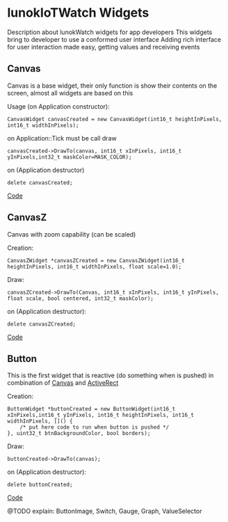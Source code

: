 # lunokIoTWatch Widgets

Description about lunokWatch widgets for app developers
This widgets bring to developer to use a conformed user interface
Adding rich interface for user interaction made easy, getting values and receiving events

## Canvas

Canvas is a base widget, their only function is show their contents on the screen, almost all widgets are based on this

Usage (on Application constructor):

```CanvasWidget canvasCreated = new CanvasWidget(int16_t heightInPixels, int16_t widthInPixels);```

on Application::Tick must be call draw

```canvasCreated->DrawTo(canvas, int16_t xInPixels, int16_t yInPixels,int32_t maskColor=MASK_COLOR);```

on (Application destructor)

```delete canvasCreated;```

[Code](CanvasWidget.hpp)

## CanvasZ

Canvas with zoom capability (can be scaled)

Creation:

```CanvasZWidget *canvasZCreated = new CanvasZWidget(int16_t heightInPixels, int16_t widthInPixels, float scale=1.0);```

Draw:

```canvasZCreated->DrawTo(Canvas, int16_t xInPixels, int16_t yInPixels, float scale, bool centered, int32_t maskColor);```

on (Application destructor):

```delete canvasZCreated;```

[Code](CanvasZWidget.hpp)


## Button

This is the first widget that is reactive (do something when is pushed) in combination of [Canvas](CanvasWidget.hpp) and [ActiveRect](../activator/ActiveRect.hpp)

Creation:

```
ButtonWidget *buttonCreated = new ButtonWidget(int16_t xInPixels,int16_t yInPixels, int16_t heightInPixels, int16_t widthInPixels, []() {
    /* put here code to run when button is pushed */
}, uint32_t btnBackgroundColor, bool borders);
```

Draw:

```buttonCreated->DrawTo(canvas);```

on (Application destructor):

```delete buttonCreated;```

[Code](ButtonWidget.hpp)



@TODO explain: ButtonImage, Switch, Gauge, Graph, ValueSelector